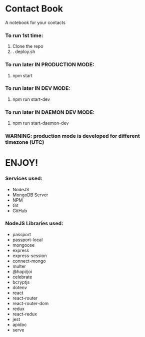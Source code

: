 # Contact Book
A notebook for your contacts

### To run 1st time:
 1. Clone the repo
 2. . deploy.sh

### To run later IN PRODUCTION MODE:
 1. npm start

### To run later IN DEV MODE:
 1. npm run start-dev

### To run later IN DAEMON DEV MODE:
 1. npm run start-daemon-dev

### WARNING: production mode is developed for different timezone (UTC)

# ENJOY!

### Services used:
 - NodeJS
 - MongoDB Server
 - NPM
 - Git
 - GitHub

### NodeJS Libraries used:
 - passport
 - passport-local
 - mongoose
 - express
 - express-session
 - connect-mongo
 - multer
 - @hapi/joi
 - celebrate
 - bcryptjs
 - dotenv
 - react
 - react-router
 - react-router-dom
 - redux
 - react-redux
 - jest
 - apidoc
 - serve
